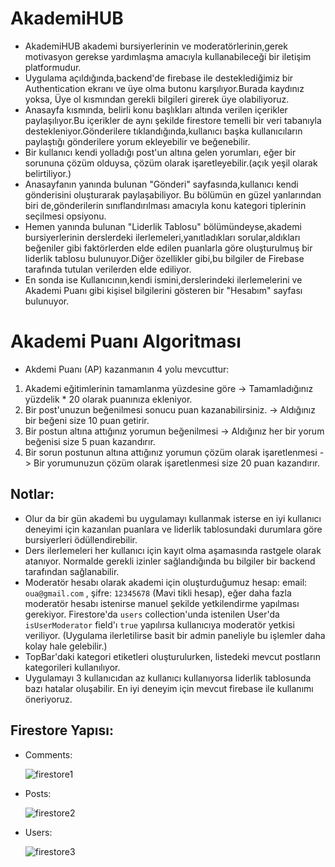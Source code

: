 # AkademiHUB

* AkademiHUB akademi bursiyerlerinin ve moderatörlerinin,gerek motivasyon gerekse yardımlaşma amacıyla kullanabileceği bir iletişim platformudur.
* Uygulama açıldığında,backend'de firebase ile desteklediğimiz bir Authentication ekranı ve  üye olma butonu karşılıyor.Burada kaydınız yoksa, Üye ol kısmından gerekli bilgileri girerek üye olabiliyoruz.
* Anasayfa kısmında, belirli konu başlıkları altında verilen içerikler paylaşılıyor.Bu içerikler de aynı şekilde firestore temelli bir  veri tabanıyla destekleniyor.Gönderilere tıklandığında,kullanıcı başka kullanıcıların paylaştığı gönderilere yorum ekleyebilir ve beğenebilir.
* Bir kullanıcı kendi yolladığı post'un altına gelen yorumları, eğer bir sorununa çözüm olduysa, çözüm olarak işaretleyebilir.(açık yeşil olarak belirtiliyor.)
* Anasayfanın yanında bulunan "Gönderi" sayfasında,kullanıcı kendi gönderisini oluşturarak paylaşabiliyor. Bu bölümün en güzel yanlarından biri de,gönderilerin sınıflandırılması amacıyla konu kategori tiplerinin seçilmesi opsiyonu.
* Hemen yanında bulunan "Liderlik Tablosu" bölümündeyse,akademi bursiyerlerinin derslerdeki ilerlemeleri,yanıtladıkları sorular,aldıkları beğeniler gibi faktörlerden elde edilen puanlarla göre oluşturulmuş bir liderlik tablosu bulunuyor.Diğer özellikler gibi,bu bilgiler de Firebase tarafında tutulan verilerden elde ediliyor.
* En sonda ise Kullanıcının,kendi ismini,derslerindeki ilerlemelerini ve Akademi Puanı gibi kişisel bilgilerini gösteren bir "Hesabım" sayfası bulunuyor.

# Akademi Puanı Algoritması
* Akdemi Puanı (AP) kazanmanın 4 yolu mevcuttur:
1. Akademi eğitimlerinin tamamlanma yüzdesine göre -> Tamamladığınız yüzdelik * 20 olarak puanınıza ekleniyor.
2. Bir post'unuzun beğenilmesi sonucu puan kazanabilirsiniz. -> Aldığınız bir beğeni size 10 puan getirir.
3. Bir postun altına attığınız yorumun beğenilmesi -> Aldığınız her bir yorum beğenisi size 5 puan kazandırır.
4. Bir sorun postunun altına attığınız yorumun çözüm olarak işaretlenmesi -> Bir yorumunuzun çözüm olarak işaretlenmesi size 20 puan kazandırır.

## Notlar:
* Olur da bir gün akademi bu uygulamayı kullanmak isterse en iyi kullanıcı deneyimi için kazanılan puanlara ve liderlik tablosundaki durumlara göre bursiyerleri ödüllendirebilir.
* Ders ilerlemeleri her kullanıcı için kayıt olma aşamasında rastgele olarak atanıyor. Normalde gerekli izinler sağlandığında bu bilgiler bir backend tarafından sağlanabilir.
* Moderatör hesabı olarak akademi için oluşturduğumuz hesap: email: `oua@gmail.com` , şifre: `12345678` (Mavi tikli hesap), eğer daha fazla moderatör hesabı istenirse manuel şekilde yetkilendirme yapılması gerekiyor. Firestore'da `users` collection'unda istenilen User'da `isUserModerator` field'ı `true` yapılırsa kullanıcıya moderatör yetkisi veriliyor. (Uygulama ilerletilirse basit bir admin paneliyle bu işlemler daha kolay hale gelebilir.)
* TopBar'daki kategori etiketleri oluşturulurken, listedeki mevcut postların kategorileri kullanılıyor.
* Uygulamayı 3 kullanıcıdan az kullanıcı kullanıyorsa liderlik tablosunda bazı hatalar oluşabilir. En iyi deneyim için mevcut firebase ile kullanımı öneriyoruz. 

## Firestore Yapısı:

* Comments:

  ![firestore1](https://user-images.githubusercontent.com/93993257/230802204-02f3974f-a239-4408-8dc7-ed3a0e1bd430.PNG)

* Posts:

  ![firestore2](https://user-images.githubusercontent.com/93993257/230802211-27b8525d-e734-4064-a30b-571516dfdd5f.PNG)

* Users:

  ![firestore3](https://user-images.githubusercontent.com/93993257/230802220-50581fd8-4b51-48b0-8d1d-7498182edb07.PNG)